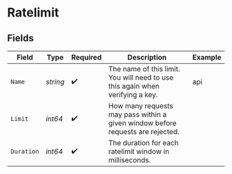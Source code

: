 # Ratelimit


## Fields

| Field                                                                          | Type                                                                           | Required                                                                       | Description                                                                    | Example                                                                        |
| ------------------------------------------------------------------------------ | ------------------------------------------------------------------------------ | ------------------------------------------------------------------------------ | ------------------------------------------------------------------------------ | ------------------------------------------------------------------------------ |
| `Name`                                                                         | *string*                                                                       | :heavy_check_mark:                                                             | The name of this limit. You will need to use this again when verifying a key.  | api                                                                            |
| `Limit`                                                                        | *int64*                                                                        | :heavy_check_mark:                                                             | How many requests may pass within a given window before requests are rejected. |                                                                                |
| `Duration`                                                                     | *int64*                                                                        | :heavy_check_mark:                                                             | The duration for each ratelimit window in milliseconds.                        |                                                                                |